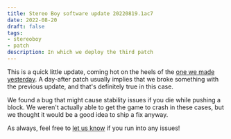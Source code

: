 ```yaml
---
title: Stereo Boy software update 20220819.1ac7
date: 2022-08-20
draft: false
tags:
- stereoboy
- patch
description: In which we deploy the third patch
---
```


This is a quick little update, coming hot on the heels of the [one we made yesterday](./20220818-stereo-boy-patch-2/). A day-after patch usually implies that we broke something with the previous update, and that's definitely true in this case.

<!--more-->

We found a bug that might cause stability issues if you die while pushing a block. We weren't actually able to get the game to crash in these cases, but we thought it would be a good idea to ship a fix anyway.

As always, feel free to [let us know](mailto:info@maingauche.games) if you run into any issues!